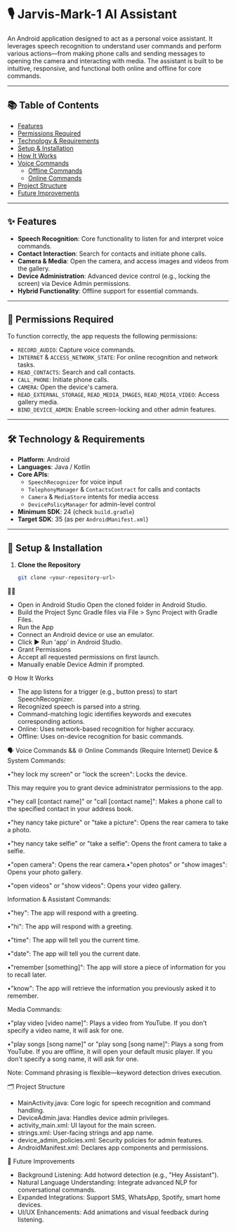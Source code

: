 # 🎙️ Jarvis-Mark-1 AI Assistant

An Android application designed to act as a personal voice assistant. It leverages speech recognition to understand user commands and perform various actions—from making phone calls and sending messages to opening the camera and interacting with media. The assistant is built to be intuitive, responsive, and functional both online and offline for core commands.

---

## 📚 Table of Contents

- [Features](#features)
- [Permissions Required](#permissions-required)
- [Technology & Requirements](#technology--requirements)
- [Setup & Installation](#setup--installation)
- [How It Works](#how-it-works)
- [Voice Commands](#voice-commands)
  - [Offline Commands](#offline-commands-work-without-internet)
  - [Online Commands](#online-commands-require-internet)
- [Project Structure](#project-structure)
- [Future Improvements](#future-improvements)

---

## ✨ Features

- **Speech Recognition**: Core functionality to listen for and interpret voice commands.
- **Contact Interaction**: Search for contacts and initiate phone calls.
- **Camera & Media**: Open the camera, and access images and videos from the gallery.
- **Device Administration**: Advanced device control (e.g., locking the screen) via Device Admin permissions.
- **Hybrid Functionality**: Offline support for essential commands.

---

## 🔐 Permissions Required

To function correctly, the app requests the following permissions:

- `RECORD_AUDIO`: Capture voice commands.
- `INTERNET` & `ACCESS_NETWORK_STATE`: For online recognition and network tasks.
- `READ_CONTACTS`: Search and call contacts.
- `CALL_PHONE`: Initiate phone calls.
- `CAMERA`: Open the device's camera.
- `READ_EXTERNAL_STORAGE`, `READ_MEDIA_IMAGES`, `READ_MEDIA_VIDEO`: Access gallery media.
- `BIND_DEVICE_ADMIN`: Enable screen-locking and other admin features.

---

## 🛠️ Technology & Requirements

- **Platform**: Android
- **Languages**: Java / Kotlin
- **Core APIs**:
  - `SpeechRecognizer` for voice input
  - `TelephonyManager` & `ContactsContract` for calls and contacts
  - `Camera` & `MediaStore` intents for media access
  - `DevicePolicyManager` for admin-level control
- **Minimum SDK**: 24 (check `build.gradle`)
- **Target SDK**: 35 (as per `AndroidManifest.xml`)

---

## 🚀 Setup & Installation

1. **Clone the Repository**  
   ```bash
   git clone <your-repository-url>


- Open in Android Studio
Open the cloned folder in Android Studio.
- Build the Project
Sync Gradle files via File > Sync Project with Gradle Files.
- Run the App
- Connect an Android device or use an emulator.
- Click ▶️ Run 'app' in Android Studio.
- Grant Permissions
- Accept all requested permissions on first launch.
- Manually enable Device Admin if prompted.

⚙️ How It Works
- The app listens for a trigger (e.g., button press) to start SpeechRecognizer.
- Recognized speech is parsed into a string.
- Command-matching logic identifies keywords and executes corresponding actions.
- Online: Uses network-based recognition for higher accuracy.
- Offline: Uses on-device recognition for basic commands.

🗣️ Voice Commands && 🌐 Online Commands (Require Internet)
Device & System Commands:

•"hey lock my screen" or "lock the screen": Locks the device.

 This may require you to grant device administrator permissions to the app.

•"hey call [contact name]" or "call [contact name]": Makes a phone call to the specified contact in your address book.

•"hey nancy take picture" or "take a picture": Opens the rear camera to take a photo.

•"hey nancy take selfie" or "take a selfie": Opens the front camera to take a selfie.

•"open camera": Opens the rear camera.•"open photos" or "show images": Opens your photo gallery.

•"open videos" or "show videos": Opens your video gallery.

Information & Assistant Commands:

•"hey": The app will respond with a greeting.

•"hi": The app will respond with a greeting.

•"time": The app will tell you the current time.

•"date": The app will tell you the current date.

•"remember [something]": The app will store a piece of information for you to recall later.

•"know": The app will retrieve the information you previously asked it to remember.

Media Commands:

•"play video [video name]": Plays a video from YouTube. If you don't specify a video name, it will ask for one.

•"play songs [song name]" or "play song [song name]": Plays a song from YouTube. If you are offline, it will open your default music player. If you don't specify a song name, it will ask for one.


Note: Command phrasing is flexible—keyword detection drives execution.


🗂️ Project Structure
- MainActivity.java: Core logic for speech recognition and command handling.
- DeviceAdmin.java: Handles device admin privileges.
- activity_main.xml: UI layout for the main screen.
- strings.xml: User-facing strings and app name.
- device_admin_policies.xml: Security policies for admin features.
- AndroidManifest.xml: Declares app components and permissions.

🚧 Future Improvements
- Background Listening: Add hotword detection (e.g., "Hey Assistant").
- Natural Language Understanding: Integrate advanced NLP for conversational commands.
- Expanded Integrations: Support SMS, WhatsApp, Spotify, smart home devices.
- UI/UX Enhancements: Add animations and visual feedback during listening.
